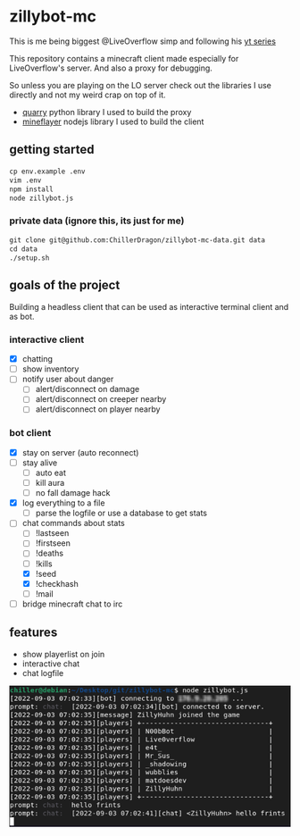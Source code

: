 # zillybot-mc

This is me being biggest @LiveOverflow simp and following his [yt series](https://www.youtube.com/watch?v=Ekcseve-mOg&list=PLhixgUqwRTjwvBI-hmbZ2rpkAl4lutnJG)

This repository contains a minecraft client made especially for LiveOverflow's server.
And also a proxy for debugging.

So unless you are playing on the LO server check out the libraries I use directly and not my weird crap on top of it.

 - [quarry](https://github.com/barneygale/quarry) python library I used to build the proxy
 - [mineflayer](https://github.com/PrismarineJS/mineflayer) nodejs library I used to build the client

## getting started

    cp env.example .env
    vim .env
    npm install
    node zillybot.js

### private data (ignore this, its just for me)

    git clone git@github.com:ChillerDragon/zillybot-mc-data.git data
    cd data
    ./setup.sh

## goals of the project

Building a headless client that can be used as interactive terminal client and as bot.

### interactive client

- [x] chatting
- [ ] show inventory
- [ ] notify user about danger
    + [ ] alert/disconnect on damage
    + [ ] alert/disconnect on creeper nearby
    + [ ] alert/disconnect on player nearby

### bot client

- [x] stay on server (auto reconnect)
- [ ] stay alive
    + [ ] auto eat
    + [ ] kill aura
    + [ ] no fall damage hack
- [x] log everything to a file
    + [ ] parse the logfile or use a database to get stats
- [ ] chat commands about stats
    + [ ] !lastseen
    + [ ] !firstseen
    + [ ] !deaths
    + [ ] !kills
    + [x] !seed
    + [x] !checkhash
    + [ ] !mail
- [ ] bridge minecraft chat to irc

## features

- show playerlist on join
- interactive chat
- chat logfile

![chat](img/chat.png)
